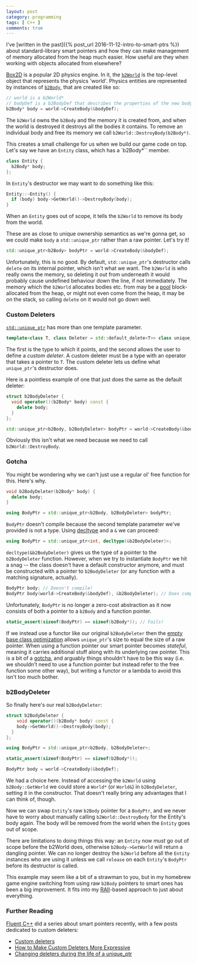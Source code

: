 ```yaml
---
layout: post
category: programming
tags: [ C++ ]
comments: true
---
```


I've [written in the past]({% post_url 2016-11-12-intro-to-smart-ptrs %}) about standard-library smart pointers and how they can make management of memory allocated from the heap much easier. How useful are they when working with objects allocated from elsewhere?

[Box2D](http://box2d.org/) is a popular 2D physics engine. In it, the [`b2World`](http://www.learn-cocos2d.com/api-ref/1.0/Box2D/html/classb2_world.html) is the top-level object that represents the physics 'world'. Physics entities are represented by instances of [`b2Body`](http://www.learn-cocos2d.com/api-ref/1.0/Box2D/html/classb2_body.html), that are created like so:

```cpp
// world is a b2World*
// bodyDef is a b2BodyDef that describes the properties of the new body
b2Body* body = world->CreateBody(&bodyDef);
```

The `b2World` owns the `b2Body` and the memory it is created from, and when the world is destroyed it destroys all the bodies it contains. To remove an individual body and free its memory we call `b2World::DestroyBody(b2Body*)`.

This creates a small challenge for us when we build our game code on top. Let's say we have an `Entity` class, which has a `b2Body*`` member.

```cpp
class Entity {
  b2Body* body;
};
```

In `Entity`'s destructor we may want to do something like this:

```cpp
Entity::~Entity() {
  if (body) body->GetWorld()->DestroyBody(body);
}
```

When an `Entity` goes out of scope, it tells the `b2World` to remove its body from the world.

These are as close to unique ownership semantics as we're gonna get, so we could make `body` a `std::unique_ptr` rather than a raw pointer. Let's try it!

```cpp
std::unique_ptr<b2Body> bodyPtr = world->CreateBody(&bodyDef);
```
Unfortunately, this is no good. By default, `std::unique_ptr`'s destructor calls `delete` on its internal pointer, which isn't what we want. The `b2World` is who really owns the memory, so deleting it out from underneath it would probably cause undefined behaviour down the line, if not immediately. The memory which the `b2World` allocates bodies etc. from may be a [pool](https://en.wikipedia.org/wiki/Memory_pool) block-allocated from the heap, or might not even come from the heap, it may be on the stack, so calling `delete` on it would not go down well.

### Custom Deleters

[`std::unique_ptr`](http://en.cppreference.com/w/cpp/memory/unique_ptr) has more than one template parameter.

```cpp
template<class T, class Deleter = std::default_delete<T>> class unique_ptr;
```

The first is the type to which it points, and the second allows the user to define a *custom deleter*. A custom deleter must be a type with an operator that takes a pointer to `T`. The custom deleter lets us define what `unique_ptr`'s destructor does.

Here is a pointless example of one that just does the same as the default deleter:

```cpp
struct b2BodyDeleter {
  void operator()(b2Body* body) const {
    delete body;
  }
};

std::unique_ptr<b2Body, b2BodyDeleter> bodyPtr = world->CreateBody(&bodyDef);
```

Obviously this isn't what we need because we need to call `b2World::DestroyBody`.

### Gotcha

You might be wondering why we can't just use a regular ol' free function for this. Here's why.

```cpp
void b2BodyDeleter(b2Body* body) {
  delete body;
}

using BodyPtr = std::unique_ptr<b2Body, b2BodyDeleter> bodyPtr;
```

`BodyPtr` doesn't compile because the second template parameter we've provided is not a type. Using [decltype](http://en.cppreference.com/w/cpp/language/decltype) and a `&` we can proceed:

```cpp
using BodyPtr = std::unique_ptr<int, decltype(&b2BodyDeleter)>;
```

`decltype(&b2BodyDeleter)` gives us the type of a pointer to the `b2BodyDeleter` function. However, when we try to instantiate `BodyPtr` we hit a snag -- the class doesn't have a default constructor anymore, and must be constructed with a pointer to `b2BodyDeleter` (or any function with a matching signature, actually).

```cpp
BodyPtr body; // Doesn't compile!
BodyPtr body(world->CreateBody(&bodyDef), &b2BodyDeleter); // Does compile!
```

Unfortunately, `BodyPtr` is no longer a zero-cost abstraction as it now consists of both a pointer to a `b2Body` and a function pointer.

```cpp
static_assert(sizeof(BodyPtr) == sizeof(b2Body*)); // Fails!
```

If we instead use a functor like our original `b2BodyDeleter` then the [empty base class optimization](http://en.cppreference.com/w/cpp/language/ebo) allows `unique_ptr`'s size to equal the size of a raw pointer. When using a function pointer our smart pointer becomes *stateful*, meaning it carries additional stuff along with its underlying raw pointer. This is a bit of a [gotcha](https://en.wikipedia.org/wiki/Gotcha_(programming)), and arguably things shouldn't have to be this way (i.e. we shouldn't need to use a function pointer but instead refer to the free function some other way), but writing a functor or a lambda to avoid this isn't too much bother.

### b2BodyDeleter

So finally here's our real `b2BodyDeleter`:

```cpp
struct b2BodyDeleter {
	void operator()(b2Body* body) const {
    body->GetWorld()->DestroyBody(body);
  }
};

using BodyPtr = std::unique_ptr<b2Body, b2BodyDeleter>;

static_assert(sizeof(BodyPtr) == sizeof(b2Body*));

BodyPtr body = world->CreateBody(&bodyDef);
```

We had a choice here. Instead of accessing the `b2World` using `b2Body::GetWorld` we could store a `World*` (or `World&`) in `b2BodyDeleter`, setting it in the constructor. That doesn't really bring any advantages that I can think of, though.

Now we can swap `Entity`'s raw `b2Body` pointer for a `BodyPtr`, and we never have to worry about manually calling `b2World::DestroyBody` for the Entity's body again. The body will be removed from the world when the `Entity` goes out of scope.

There are limitations to doing things this way: an `Entity` now *must* go out of scope before the b2World does, otherwise `b2Body->GetWorld` will return a dangling pointer. We can no longer destroy the `b2World` before all the `Entity` instances who are using it unless we call `release` on each `Entity`'s `BodyPtr` before its destructor is called.

This example may seem like a bit of a strawman to you, but in my homebrew game engine switching from using raw `b2Body` pointers to smart ones has been a big improvement. It fits into my [RAII](http://en.cppreference.com/w/cpp/language/raii)-based approach to just about everything.

### Further Reading

[Fluent C++](https://www.fluentcpp.com) did a series about smart pointers recently, with a few posts dedicated to custom deleters:

- [Custom deleters](https://www.fluentcpp.com/2017/08/29/custom-deleters/)
- [How to Make Custom Deleters More Expressive](https://www.fluentcpp.com/2017/09/01/make-custom-deleters-expressive/)
- [Changing deleters during the life of a unique_ptr](https://www.fluentcpp.com/2017/09/05/changing-deleters-during-the-life-of-a-unique_ptr/)
